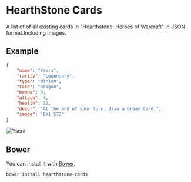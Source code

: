 # HearthStone Cards
A list of of all existing cards in "Hearthstone: Heroes of Warcraft" in JSON format.Including images.

## Example

```json
{
    "name": "Ysera",
    "rarity": "Legendary",
    "type": "Minion",
    "race": "Dragon",
    "manna": 9,
    "attack": 4,
    "health": 12,
    "descr": "At the end of your turn, draw a Dream Card.",
    "image": "EX1_572"
}
```

![Ysera](https://raw.github.com/nckg/Hearthstone-Cards/master/cards/EX1_572.png)

## Bower
You can install it with [Bower](http://bower.io/).

    bower install hearthstone-cards
